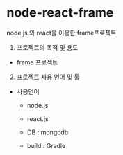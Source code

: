 # node-react-frame

node.js 와 react을 이용한 frame프로젝트


1. 프로젝트의 목적 및 용도
 - frame 프로젝트

2. 프로젝트 사용 언어 및 툴
 - 사용언어
    - node.js
    - react.js
    
    - DB : mongodb
    - build : Gradle

